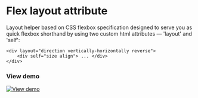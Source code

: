# Flex layout attribute

Layout helper based on CSS flexbox specification designed to serve you as quick flexbox shorthand by using two custom html attributes — 'layout' and 'self':

```
<div layout="direction vertically-horizontally reverse">
    <div self="size align"> ... </div>
</div>
```

### View demo

[![View demo](http://progressivered.com/assets/img/fla.jpg)](http://progressivered.com/fla/)
